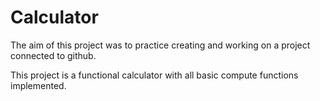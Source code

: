 # Calculator
The aim of this project was to practice creating and working on a project connected to github.

This project is a functional calculator with all basic compute functions implemented.
